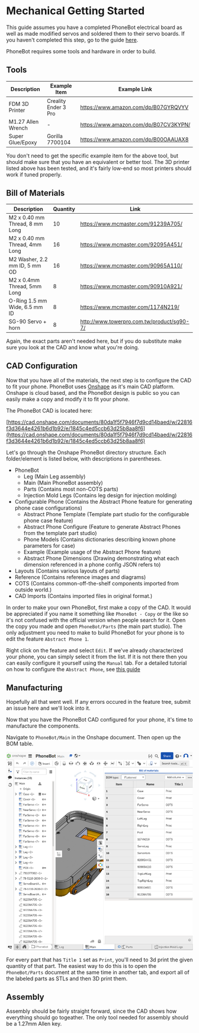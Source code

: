 # Mechanical Getting Started

This guide assumes you have a completed PhoneBot electrical board as well as made modified servos and soldered them to their servo boards. If you haven't completed this step, go to the guide [here](../electrical/getting_started.md).

PhoneBot requires some tools and hardware in order to build.

## Tools

| Description        | Example Item         | Example Link                          |
| ------------------ | -------------------- | ------------------------------------- |
| FDM 3D Printer     | Creality Ender 3 Pro | https://www.amazon.com/dp/B07GYRQVYV  |
| M1.27 Allen Wrench | -                    | https://www.amazon.com/dp/B07CV3KYPN/ |
| Super Glue/Epoxy   | Gorilla 7700104      | https://www.amazon.com/dp/B00OAAUAX8  |

You don't need to get the specific example item for the above tool, but should make sure that you have an equivalent or better tool. The 3D printer listed above has been tested, and it's fairly low-end so most printers should work if tuned properly.

## Bill of Materials

| Description                    | Quantity | Link                                       |
| ------------------------------ | -------- | ------------------------------------------ |
| M2 x 0.40 mm Thread, 8 mm Long | 10       | https://www.mcmaster.com/91239A705/        |
| M2 x 0.40 mm Thread, 4mm Long  | 16       | https://www.mcmaster.com/92095A451/        |
| M2 Washer, 2.2 mm ID, 5 mm OD  | 16       | https://www.mcmaster.com/90965A110/        |
| M2 x 0.4mm Thread, 5mm Long    | 8        | https://www.mcmaster.com/90910A921/        |
| O-Ring 1.5 mm Wide, 6.5 mm ID  | 8        | https://www.mcmaster.com/1174N219/         |
| SG-90 Servo + horn             | 8        | http://www.towerpro.com.tw/product/sg90-7/ |

Again, the exact parts aren't needed here, but if you do substitute make sure you look at the CAD and know what you're doing.

## CAD Configuration

Now that you have all of the materials, the next step is to configure the CAD to fit your phone. PhoneBot uses [Onshape](https://www.onshape.com/en/) as it's main CAD platform. Onshape is cloud based, and the PhoneBot design is public so you can easily make a copy and modify it to fit your phone.

The PhoneBot CAD is located here:

[https://cad.onshape.com/documents/80da1f5f7946f7d9cd14baed/w/22816f3d3644e4261b6d1b92/e/1845c4ed5ccb63d25b8aa8f6](https://cad.onshape.com/documents/80da1f5f7946f7d9cd14baed/w/22816f3d3644e4261b6d1b92/e/1845c4ed5ccb63d25b8aa8f6)

Let's go through the Onshape PhoneBot directory structure. Each folder/element is listed below, with descriptions in parentheses.

- PhoneBot
  - Leg (Main Leg assembly)
  - Main (Main PhoneBot assembly)
  - Parts (Contains most non-COTS parts)
  - Injection Mold Legs (Contains leg design for injection molding)
- Configurable Phone (Contains the Abstract Phone feature for generating phone case configurations)
  - Abstract Phone Template (Template part studio for the configurable phone case feature)
  - Abstract Phone Configure (Feature to generate Abstract Phones from the template part studio)
  - Phone Models (Contains dictionaries describing known phone parameters for case)
  - Example (Example usage of the Abstract Phone feature)
  - Abstract Phone Dimensions (Drawing demonstrating what each dimension referenced in a phone config JSON refers to)
- Layouts (Contains various layouts of parts)
- Reference (Contains reference images and diagrams)
- COTS (Contains common-off-the-shelf components imported from outside world.)
- CAD Imports (Contains imported files in original format.)

In order to make your own PhoneBot, first make a copy of the CAD. It would be appreciated if you name it something like `PhoneBot - Copy` or the like so it's not confused with the official version when people search for it. Open the copy you made and open `PhoneBot/Parts` (the main part studio). The only adjustment you need to make to build PhoneBot for your phone is to edit the feature `Abstract Phone 1`.

Right click on the feature and select `Edit`. If we've already characterized your phone, you can simply select it from the list. If it is not there then you can easily configure it yourself using the `Manual` tab. For a detailed tutorial on how to configure the `Abstract Phone`, see [this guide](configure_cad.md)

## Manufacturing

Hopefully all that went well. If any errors occured in the feature tree, submit an issue here and we'll look into it.

Now that you have the PhoneBot CAD configured for your phone, it's time to manufacture the components.

Navigate to `PhoneBot/Main` in the Onshape document. Then open up the BOM table.

![](figs/bom_table.png)

For every part that has `Title 1` set as `Print`, you'll need to 3d print the given quantity of that part. The easiest way to do this is to open the `PhoneBot/Parts` document at the same time in another tab, and export all of the labeled parts as STLs and then 3D print them.

## Assembly

Assembly should be fairly straight forward, since the CAD shows how everything should go togeather. The only tool needed for assembly should be a 1.27mm Allen key.
